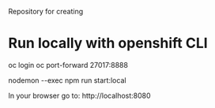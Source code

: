 Repository for creating 
# Run locally with openshift CLI
oc login <your login>
oc port-forward <pod> 27017:8888

nodemon --exec npm run start:local

In your browser go to: http://localhost:8080

